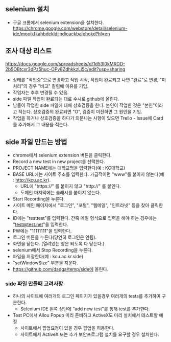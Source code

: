 ## selenium 설치

* 구글 크롬에서 selenium extension을 설치한다. https://chrome.google.com/webstore/detail/selenium-ide/mooikfkahbdckldjjndioackbalphokd?hl=en

## 조사 대상 리스트
https://docs.google.com/spreadsheets/d/1d53I0kMRDD-2b5OBtcxr3dPz5huc-OPv8ZdhkkzLj5c/edit?usp=sharing

* 상태를 "작업중"으로 변경하고 작업 시작, 작업이 완료되고 나면 "완료"로 변경, "미처리"의 경우 "비고" 칼럼에 이유를 기입.
* 작업자는 추후 변경될 수 있음.
* side 파일 작업이 완료되는 대로 수시로 github에 올린다.
* 남들이 작업한 side 파일에 대해 상호검증을 한다. 본인이 작업한 것은 "본인"이라고 적는다. 상호검증의 완료되면 "O", 검증이 미진하면 그 원인을 기입.
* 작업을 하거나 상호검증을 하다가 의문나는 사항이 있으면 Trello - Issue에 Card를 추가해서 그 내용을 적는다.

## side 파일 만드는 방법

* chrome에서 selenium extension 버튼을 클릭한다.
* Record a new test in new project를 선택한다.
* PROJECT NAME에는 대학교명을 입력한다(예 : KC대학교)
* BASE URL에는 사이트 주소를 입력한다. 가급적이면 "www"를 붙이지 않는다(예 : http://kcu.ac.kr).
  * URL에 "https://" 를 붙이지 않고 "http://" 를 붙인다.
  * 도메인 마지막에는 슬래시를 붙이지 않는다.
* Start Recording을 누른다.
* 사이트 메인 페이지에서 "로그인", "포털", "웹메일", "인트라넷" 등을 찾아 클릭한다.
* ID에는 "testtest"를 입력한다. 간혹 메일 형식으로 입력을 해야 하는 경우에는 "test@test.net"을 입력한다.
* PW에는 "11111111"을 입력한다.
* 로그인 버튼을 누른다(당연히 로그인은 안됨).
* 화면을 닫는다. (열려있는 창은 되도록 다 닫는다.)
* selenium에서 Stop Recording을 누른다.
* 파일을 저장한다(예 : kcu.ac.kr.side)
* "setWindowSize" 부분을 지운다.
* https://github.com/dadga/temp/side에 올린다.

### side 파일 만들때 고려사항
* 하나의 사이트에 여러개의 로그인 페이지가 있을경우 여러개의 tests를 추가하여 구분한다.
  * Selenium IDE 왼쪽 상단에 "add new test"를 통해 test를 추가한다.
* Test PC에서 Allou Popup 미리 준비하고 ActiveX도 미리 설치해서 테스트할 예정
  * 사이트에서 팝업요청이 있을 경우 팝업을 허용한다.
  * 사이트에서 ActiveX 또는 추가 보안프로그램 설치를 요구할 경우 설치한다.
